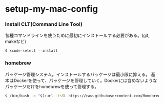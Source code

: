 # setup-my-mac-config

### Install CLT(Command Line Tool)
各種コマンドラインを使うために最初にインストールする必要がある。(git, makeなど)
```
$ xcode-select --install
```

### homebrew
パッケージ管理システム。インストールするパッケージは最小限に抑える。
基本はDockerを使って、パッケージを管理していく。Dockerには含めないようなパッケージだけをhomebrewを使って管理する。
```sh
$ /bin/bash -c "$(curl -fsSL https://raw.githubusercontent.com/Homebrew/install/HEAD/install.sh)"
```
